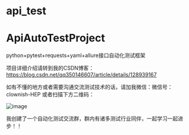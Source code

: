 # api_test
# ApiAutoTestProject
python+pytest+requests+yaml+allure接口自动化测试框架

项目详细介绍请转到我的CSDN博客：https://blog.csdn.net/qq350146607/article/details/128939167

如有不懂的地方或者需要沟通交流测试技术的话，请加我微信：微信号：clownish-HEP 或者扫描下方二维码：

![image](https://user-images.githubusercontent.com/121281024/219560207-1a0364d7-d89d-4fbe-b8c1-822dd3fbd123.png)


我创建了一个自动化测试交流群，群内有诸多测试行业同伴，一起学习一起进步！！
